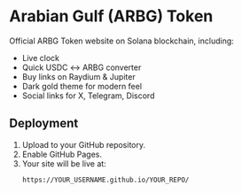
# Arabian Gulf (ARBG) Token

Official ARBG Token website on Solana blockchain, including:
- Live clock
- Quick USDC ↔ ARBG converter
- Buy links on Raydium & Jupiter
- Dark gold theme for modern feel
- Social links for X, Telegram, Discord

## Deployment
1. Upload to your GitHub repository.
2. Enable GitHub Pages.
3. Your site will be live at:
   ```
   https://YOUR_USERNAME.github.io/YOUR_REPO/
   ```
